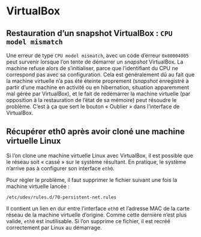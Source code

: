 # VirtualBox

## Restauration d’un snapshot VirtualBox : `CPU model mismatch`

Une erreur de type `CPU model mismatch`, avec un code d’erreur `0x80004005` peut survenir lorsque l’on tente de démarrer un *snapshot* VirtualBox. La machine refuse alors de s’initialiser, parce que l’identifiant du CPU ne correspond pas avec sa configuration. Cela est généralement dû au fait que la machine virtuelle n’a pas été éteinte proprement (*snapshot* enregistré à partir d’une machine en activité ou en hibernation, situation apparemment mal gérée par VirtualBox), et le fait de redémarrer la machine virtuelle (par opposition à la restauration de l’état de sa mémoire) peut résoudre le problème. C’est à ça que sert le bouton « Oublier » dans l’interface de VirtualBox.

## Récupérer eth0 après avoir cloné une machine virtuelle Linux

Si l’on clone une machine virtuelle Linux avec VirtualBox, il est possible que le réseau soit « cassé » sur le système résultant. En pratique, le système n’arrive pas à configurer son interface `eth0`.

Pour régler le problème, il faut supprimer le fichier suivant une fois la machine virtuelle lancée :

```
/etc/udev/rules.d/70-persistent-net.rules
```

Il contient un lien en dur entre l’interface `eth0` et l’adresse MAC de la carte réseau de la machine virtuelle d’origine. Comme cette dernière n’est plus valide, `eth0` est inutilisable. Si l’on supprime ce fichier, il est recréé correctement par Linux au démarrage.
